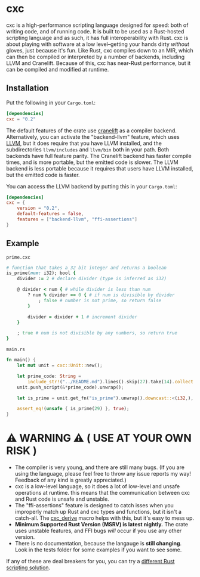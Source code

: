 # cxc
cxc is a high-performance scripting language designed for speed: both of writing code, and of running code. It is built to be used as a Rust-hosted scripting language and as such, it has full interoperability with Rust. cxc is about playing with software at a low level–getting your hands dirty *without* gloves, just because it's fun. Like Rust, cxc compiles down to an MIR, which can then be compiled or interpreted by a number of backends, including LLVM and Cranelift. Because of this, cxc has near-Rust performance, but it can be compiled and modified at runtime.

## Installation
Put the following in your `Cargo.toml`:
```toml
[dependencies]
cxc = "0.2"
```

The default features of the crate use [cranelift](https://cranelift.dev/) as a compiler backend. Alternatively, you can activate the "backend-llvm" feature, which uses [LLVM](https://llvm.org/), but it does require that you have LLVM installed, and the subdirectories `llvm/includes` and `llvm/bin` both in your path. Both backends have full feature parity. The Cranelift backend has faster compile times, and is more portable, but the emitted code is slower. The LLVM backend is less portable because it requires that users have LLVM installed, but the emitted code is faster.

You can access the LLVM backend by putting this in your `Cargo.toml`:
```toml
[dependencies]
cxc = {
    version = "0.2",
    default-features = false, 
    features = ["backend-llvm", "ffi-assertions"]
}
```

## Example


`prime.cxc`
```ruby
# function that takes a 32 bit integer and returns a boolean
is_prime(num: i32); bool {
    divider := 2 # declare divider (type is inferred as i32)

    @ divider < num { # while divider is less than num
        ? num % divider == 0 { # if num is divisible by divider
            ; false # number is not prime, so return false
        }

        divider = divider + 1 # increment divider
    }

    ; true # num is not divisible by any numbers, so return true
}
```

`main.rs`
```rust
fn main() {
    let mut unit = cxc::Unit::new();

    let prime_code: String = 
        include_str!("../README.md").lines().skip(27).take(14).collect::<Vec<_>>().join("\n");
    unit.push_script(&*prime_code).unwrap();

    let is_prime = unit.get_fn("is_prime").unwrap().downcast::<(i32,), bool>();

    assert_eq!(unsafe { is_prime(29) }, true);
}
```

# ⚠️ WARNING ⚠️  ( USE AT YOUR OWN RISK )
* The compiler is very young, and there are still many bugs. (If you are using the language, please feel free to throw any issue reports my way! Feedback of any kind is greatly appreciated.)
* cxc is a low-level language, so it does a lot of low-level and unsafe operations at runtime. this means that the communication between cxc and Rust code is unsafe and unstable.
* The "ffi-assertions" feature is designed to catch isses when you improperly match up Rust and cxc types and functions, but it isn't a catch-all. The [cxc_derive](https://github.com/amjoshuamichael/cxc_derive) macro helps with this, but it's easy to mess up.
* **Minimum Supported Rust Version (MSRV) is latest nightly.** The crate uses unstable features, and FFI bugs *will* occur if you use any other version. 
* There is no documentation, because the langauge is **still changing**. Look in the tests folder for some examples if you want to see some.

If any of these are deal breakers for you, you can try a [different Rust scripting solution](https://arewegameyet.rs/ecosystem/scripting/).
